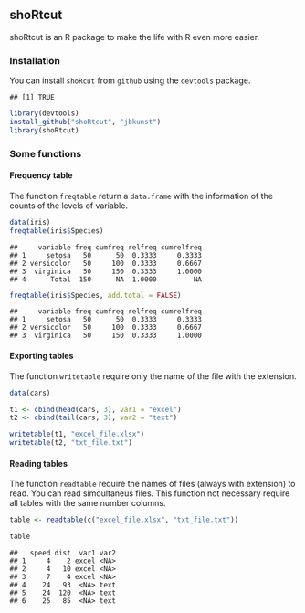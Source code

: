 ## shoRtcut

shoRtcut is an R package to make the life with R even more easier.

### Installation

You can install `shoRcut` from `github` using the `devtools` package.


```
## [1] TRUE
```





```r
library(devtools)
install_github("shoRtcut", "jbkunst")
library(shoRtcut)
```





### Some functions

#### Frequency table

The function `freqtable` return a `data.frame` with the information of the counts of the levels of variable.


```r
data(iris)
freqtable(iris$Species)
```

```
##     variable freq cumfreq relfreq cumrelfreq
## 1     setosa   50      50  0.3333     0.3333
## 2 versicolor   50     100  0.3333     0.6667
## 3  virginica   50     150  0.3333     1.0000
## 4      Total  150      NA  1.0000         NA
```

```r
freqtable(iris$Species, add.total = FALSE)
```

```
##     variable freq cumfreq relfreq cumrelfreq
## 1     setosa   50      50  0.3333     0.3333
## 2 versicolor   50     100  0.3333     0.6667
## 3  virginica   50     150  0.3333     1.0000
```



#### Exporting tables

The function `writetable` require only the name of the file with the extension. 



```r
data(cars)

t1 <- cbind(head(cars, 3), var1 = "excel")
t2 <- cbind(tail(cars, 3), var2 = "text")

writetable(t1, "excel_file.xlsx")
writetable(t2, "txt_file.txt")
```


#### Reading tables

The function `readtable` require the names of files (always with extension) to read. You can read simoultaneus files.  This function not necessary require all tables with the same number columns.



```r
table <- readtable(c("excel_file.xlsx", "txt_file.txt"))
```


```r
table
```

```
##   speed dist  var1 var2
## 1     4    2 excel <NA>
## 2     4   10 excel <NA>
## 3     7    4 excel <NA>
## 4    24   93  <NA> text
## 5    24  120  <NA> text
## 6    25   85  <NA> text
```

